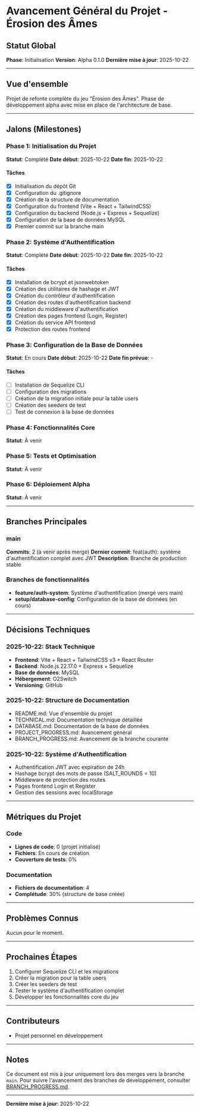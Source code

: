 # Avancement Général du Projet - Érosion des Âmes

## Statut Global
**Phase**: Initialisation
**Version**: Alpha 0.1.0
**Dernière mise à jour**: 2025-10-22

---

## Vue d'ensemble

Projet de refonte complète du jeu "Érosion des Âmes". Phase de développement alpha avec mise en place de l'architecture de base.

---

## Jalons (Milestones)

### Phase 1: Initialisation du Projet
**Statut**: Complété
**Date début**: 2025-10-22
**Date fin**: 2025-10-22

#### Tâches
- [x] Initialisation du dépôt Git
- [x] Configuration du .gitignore
- [x] Création de la structure de documentation
- [x] Configuration du frontend (Vite + React + TailwindCSS)
- [x] Configuration du backend (Node.js + Express + Sequelize)
- [x] Configuration de la base de données MySQL
- [x] Premier commit sur la branche main

### Phase 2: Système d'Authentification
**Statut**: Complété
**Date début**: 2025-10-22
**Date fin**: 2025-10-22

#### Tâches
- [x] Installation de bcrypt et jsonwebtoken
- [x] Création des utilitaires de hashage et JWT
- [x] Création du contrôleur d'authentification
- [x] Création des routes d'authentification backend
- [x] Création du middleware d'authentification
- [x] Création des pages frontend (Login, Register)
- [x] Création du service API frontend
- [x] Protection des routes frontend

### Phase 3: Configuration de la Base de Données
**Statut**: En cours
**Date début**: 2025-10-22
**Date fin prévue**: -

#### Tâches
- [ ] Installation de Sequelize CLI
- [ ] Configuration des migrations
- [ ] Création de la migration initiale pour la table users
- [ ] Création des seeders de test
- [ ] Test de connexion à la base de données

### Phase 4: Fonctionnalités Core
**Statut**: À venir

### Phase 5: Tests et Optimisation
**Statut**: À venir

### Phase 6: Déploiement Alpha
**Statut**: À venir

---

## Branches Principales

### main
**Commits**: 2 (à venir après merge)
**Dernier commit**: feat(auth): système d'authentification complet avec JWT
**Description**: Branche de production stable

### Branches de fonctionnalités
- **feature/auth-system**: Système d'authentification (mergé vers main)
- **setup/database-config**: Configuration de la base de données (en cours)

---

## Décisions Techniques

### 2025-10-22: Stack Technique
- **Frontend**: Vite + React + TailwindCSS v3 + React Router
- **Backend**: Node.js 22.17.0 + Express + Sequelize
- **Base de données**: MySQL
- **Hébergement**: O2Switch
- **Versioning**: GitHub

### 2025-10-22: Structure de Documentation
- README.md: Vue d'ensemble du projet
- TECHNICAL.md: Documentation technique détaillée
- DATABASE.md: Documentation de la base de données
- PROJECT_PROGRESS.md: Avancement général
- BRANCH_PROGRESS.md: Avancement de la branche courante

### 2025-10-22: Système d'Authentification
- Authentification JWT avec expiration de 24h
- Hashage bcrypt des mots de passe (SALT_ROUNDS = 10)
- Middleware de protection des routes
- Pages frontend Login et Register
- Gestion des sessions avec localStorage

---

## Métriques du Projet

### Code
- **Lignes de code**: 0 (projet initialisé)
- **Fichiers**: En cours de création
- **Couverture de tests**: 0%

### Documentation
- **Fichiers de documentation**: 4
- **Complétude**: 30% (structure de base créée)

---

## Problèmes Connus

Aucun pour le moment.

---

## Prochaines Étapes

1. Configurer Sequelize CLI et les migrations
2. Créer la migration pour la table users
3. Créer les seeders de test
4. Tester le système d'authentification complet
5. Développer les fonctionnalités core du jeu

---

## Contributeurs

- Projet personnel en développement

---

## Notes

Ce document est mis à jour uniquement lors des merges vers la branche `main`. Pour suivre l'avancement des branches de développement, consulter [BRANCH_PROGRESS.md](BRANCH_PROGRESS.md).

---

**Dernière mise à jour**: 2025-10-22
